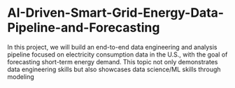 # AI-Driven-Smart-Grid-Energy-Data-Pipeline-and-Forecasting
In this project, we will build an end-to-end data engineering and analysis pipeline focused on electricity consumption data in the U.S., with the goal of forecasting short-term energy demand. This topic not only demonstrates data engineering skills but also showcases data science/ML skills through modeling

